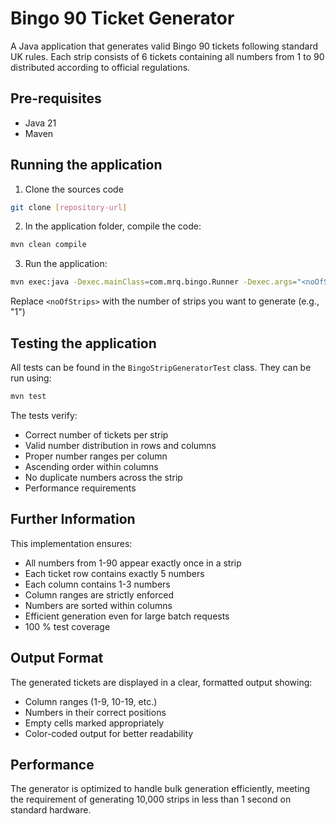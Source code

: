 # Bingo 90 Ticket Generator

A Java application that generates valid Bingo 90 tickets following standard UK rules. Each strip consists of 6 tickets containing all numbers from 1 to 90 distributed according to official regulations.


## Pre-requisites

- Java 21
- Maven

## Running the application

1. Clone the sources code
```bash
git clone [repository-url]
```

2. In the application folder, compile the code:
```bash
mvn clean compile
```

3. Run the application:
```bash
mvn exec:java -Dexec.mainClass=com.mrq.bingo.Runner -Dexec.args="<noOfStrips>"
```
Replace `<noOfStrips>` with the number of strips you want to generate (e.g., "1")

## Testing the application

All tests can be found in the `BingoStripGeneratorTest` class. They can be run using:
```bash
mvn test
```

The tests verify:
- Correct number of tickets per strip
- Valid number distribution in rows and columns
- Proper number ranges per column
- Ascending order within columns
- No duplicate numbers across the strip
- Performance requirements

## Further Information

This implementation ensures:
- All numbers from 1-90 appear exactly once in a strip
- Each ticket row contains exactly 5 numbers
- Each column contains 1-3 numbers
- Column ranges are strictly enforced
- Numbers are sorted within columns
- Efficient generation even for large batch requests
- 100 % test coverage

## Output Format

The generated tickets are displayed in a clear, formatted output showing:
- Column ranges (1-9, 10-19, etc.)
- Numbers in their correct positions
- Empty cells marked appropriately
- Color-coded output for better readability

## Performance

The generator is optimized to handle bulk generation efficiently, meeting the requirement of generating 10,000 strips in less than 1 second on standard hardware.